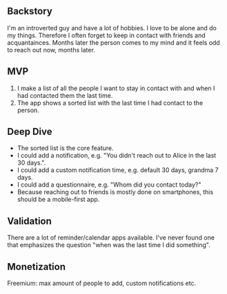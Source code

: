 ## Backstory

I'm an introverted guy and have a lot of hobbies. I love to be alone and do my things. Therefore I often forget to keep in contact with friends and acquantainces. Months later the person comes to my mind and it feels odd to reach out now, months later.

## MVP

1. I make a list of all the people I want to stay in contact with and when I had contacted them the last time.
2. The app shows a sorted list with the last time I had contact to the person.

## Deep Dive

- The sorted list is the core feature.
- I could add a notification, e.g. "You didn't reach out to Alice in the last 30 days.".
- I could add a custom notification time, e.g. default 30 days, grandma 7 days.
- I could add a questionnaire, e.g. "Whom did you contact today?"
- Because reaching out to friends is mostly done on smartphones, this should be a mobile-first app.

## Validation

There are a lot of reminder/calendar apps available. I've never found one that emphasizes the question "when was the last time I did something".

## Monetization

Freemium: max amount of people to add, custom notifications etc.
